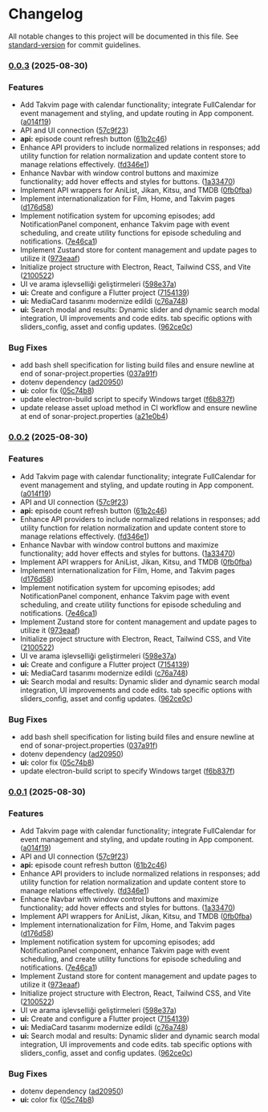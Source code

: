 # Changelog

All notable changes to this project will be documented in this file. See [standard-version](https://github.com/conventional-changelog/standard-version) for commit guidelines.

### [0.0.3](https://github.com/macidko/Watchflow/compare/v0.9.1...v0.0.3) (2025-08-30)


### Features

* Add Takvim page with calendar functionality; integrate FullCalendar for event management and styling, and update routing in App component. ([a014f19](https://github.com/macidko/Watchflow/commit/a014f19484808798293635f3698bdd9d4b757a17))
* API and UI connection ([57c9f23](https://github.com/macidko/Watchflow/commit/57c9f237b206f54d2b758896eed6f00ef963e400))
* **api:** episode count refresh button ([61b2c46](https://github.com/macidko/Watchflow/commit/61b2c464838659417229724b1337bc1c99ff5627))
* Enhance API providers to include normalized relations in responses; add utility function for relation normalization and update content store to manage relations effectively. ([fd346e1](https://github.com/macidko/Watchflow/commit/fd346e1eaff91231f8af6bc08766b4976b332f66))
* Enhance Navbar with window control buttons and maximize functionality; add hover effects and styles for buttons. ([1a33470](https://github.com/macidko/Watchflow/commit/1a33470cdb2cf74e6f0cc422161647ed7f966672))
* Implement API wrappers for AniList, Jikan, Kitsu, and TMDB ([0fb0fba](https://github.com/macidko/Watchflow/commit/0fb0fbaa0373c379b2be0508195a73bf4997ba79))
* Implement internationalization for Film, Home, and Takvim pages ([d176d58](https://github.com/macidko/Watchflow/commit/d176d58428c12dd12d2ab71a3a3be0be1d009e53))
* Implement notification system for upcoming episodes; add NotificationPanel component, enhance Takvim page with event scheduling, and create utility functions for episode scheduling and notifications. ([7e46ca1](https://github.com/macidko/Watchflow/commit/7e46ca1600c8a7f0c6323f62cf1e05d053c2be32))
* Implement Zustand store for content management and update pages to utilize it ([973eaaf](https://github.com/macidko/Watchflow/commit/973eaaf50a875bba1def908d68fa2b43ab1d2dc0))
* Initialize project structure with Electron, React, Tailwind CSS, and Vite ([2100522](https://github.com/macidko/Watchflow/commit/210052223c3840059479490e46b903ace644a28f))
* UI ve arama işlevselliği geliştirmeleri ([598e37a](https://github.com/macidko/Watchflow/commit/598e37ad4d783a5ade4d66855e02e70db93d0737))
* **ui:** Create and configure a Flutter project ([7154139](https://github.com/macidko/Watchflow/commit/715413979e2be798c095b547bd275ea22a8f76a5))
* **ui:** MediaCard tasarımı modernize edildi ([c76a748](https://github.com/macidko/Watchflow/commit/c76a74809c41a01446b54ec4045856f451fed0d2))
* **ui:** Search modal and results: Dynamic slider and dynamic search modal integration, UI improvements and code edits. tab specific options with sliders_config, asset and config updates. ([962ce0c](https://github.com/macidko/Watchflow/commit/962ce0c50e37875879c81673bdb76ea04794d040))


### Bug Fixes

* add bash shell specification for listing build files and ensure newline at end of sonar-project.properties ([037a91f](https://github.com/macidko/Watchflow/commit/037a91f584c2143bd7994ae06cf6787c025a64d1))
* dotenv dependency ([ad20950](https://github.com/macidko/Watchflow/commit/ad209509f20adecfc8d12db449e1ff606c38d3c2))
* **ui:** color fix ([05c74b8](https://github.com/macidko/Watchflow/commit/05c74b8cee240822c0122f532037e816845388e8))
* update electron-build script to specify Windows target ([f6b837f](https://github.com/macidko/Watchflow/commit/f6b837f23cd1a162d0ad18d3773439345e4d5559))
* update release asset upload method in CI workflow and ensure newline at end of sonar-project.properties ([a21e0b4](https://github.com/macidko/Watchflow/commit/a21e0b4dbeeb29815beab3f0d582d5ee22ba00ea))

### [0.0.2](https://github.com/macidko/Watchflow/compare/v0.9.1...v0.0.2) (2025-08-30)


### Features

* Add Takvim page with calendar functionality; integrate FullCalendar for event management and styling, and update routing in App component. ([a014f19](https://github.com/macidko/Watchflow/commit/a014f19484808798293635f3698bdd9d4b757a17))
* API and UI connection ([57c9f23](https://github.com/macidko/Watchflow/commit/57c9f237b206f54d2b758896eed6f00ef963e400))
* **api:** episode count refresh button ([61b2c46](https://github.com/macidko/Watchflow/commit/61b2c464838659417229724b1337bc1c99ff5627))
* Enhance API providers to include normalized relations in responses; add utility function for relation normalization and update content store to manage relations effectively. ([fd346e1](https://github.com/macidko/Watchflow/commit/fd346e1eaff91231f8af6bc08766b4976b332f66))
* Enhance Navbar with window control buttons and maximize functionality; add hover effects and styles for buttons. ([1a33470](https://github.com/macidko/Watchflow/commit/1a33470cdb2cf74e6f0cc422161647ed7f966672))
* Implement API wrappers for AniList, Jikan, Kitsu, and TMDB ([0fb0fba](https://github.com/macidko/Watchflow/commit/0fb0fbaa0373c379b2be0508195a73bf4997ba79))
* Implement internationalization for Film, Home, and Takvim pages ([d176d58](https://github.com/macidko/Watchflow/commit/d176d58428c12dd12d2ab71a3a3be0be1d009e53))
* Implement notification system for upcoming episodes; add NotificationPanel component, enhance Takvim page with event scheduling, and create utility functions for episode scheduling and notifications. ([7e46ca1](https://github.com/macidko/Watchflow/commit/7e46ca1600c8a7f0c6323f62cf1e05d053c2be32))
* Implement Zustand store for content management and update pages to utilize it ([973eaaf](https://github.com/macidko/Watchflow/commit/973eaaf50a875bba1def908d68fa2b43ab1d2dc0))
* Initialize project structure with Electron, React, Tailwind CSS, and Vite ([2100522](https://github.com/macidko/Watchflow/commit/210052223c3840059479490e46b903ace644a28f))
* UI ve arama işlevselliği geliştirmeleri ([598e37a](https://github.com/macidko/Watchflow/commit/598e37ad4d783a5ade4d66855e02e70db93d0737))
* **ui:** Create and configure a Flutter project ([7154139](https://github.com/macidko/Watchflow/commit/715413979e2be798c095b547bd275ea22a8f76a5))
* **ui:** MediaCard tasarımı modernize edildi ([c76a748](https://github.com/macidko/Watchflow/commit/c76a74809c41a01446b54ec4045856f451fed0d2))
* **ui:** Search modal and results: Dynamic slider and dynamic search modal integration, UI improvements and code edits. tab specific options with sliders_config, asset and config updates. ([962ce0c](https://github.com/macidko/Watchflow/commit/962ce0c50e37875879c81673bdb76ea04794d040))


### Bug Fixes

* add bash shell specification for listing build files and ensure newline at end of sonar-project.properties ([037a91f](https://github.com/macidko/Watchflow/commit/037a91f584c2143bd7994ae06cf6787c025a64d1))
* dotenv dependency ([ad20950](https://github.com/macidko/Watchflow/commit/ad209509f20adecfc8d12db449e1ff606c38d3c2))
* **ui:** color fix ([05c74b8](https://github.com/macidko/Watchflow/commit/05c74b8cee240822c0122f532037e816845388e8))
* update electron-build script to specify Windows target ([f6b837f](https://github.com/macidko/Watchflow/commit/f6b837f23cd1a162d0ad18d3773439345e4d5559))

### [0.0.1](https://github.com/macidko/Watchflow/compare/v0.9.1...v0.0.1) (2025-08-30)


### Features

* Add Takvim page with calendar functionality; integrate FullCalendar for event management and styling, and update routing in App component. ([a014f19](https://github.com/macidko/Watchflow/commit/a014f19484808798293635f3698bdd9d4b757a17))
* API and UI connection ([57c9f23](https://github.com/macidko/Watchflow/commit/57c9f237b206f54d2b758896eed6f00ef963e400))
* **api:** episode count refresh button ([61b2c46](https://github.com/macidko/Watchflow/commit/61b2c464838659417229724b1337bc1c99ff5627))
* Enhance API providers to include normalized relations in responses; add utility function for relation normalization and update content store to manage relations effectively. ([fd346e1](https://github.com/macidko/Watchflow/commit/fd346e1eaff91231f8af6bc08766b4976b332f66))
* Enhance Navbar with window control buttons and maximize functionality; add hover effects and styles for buttons. ([1a33470](https://github.com/macidko/Watchflow/commit/1a33470cdb2cf74e6f0cc422161647ed7f966672))
* Implement API wrappers for AniList, Jikan, Kitsu, and TMDB ([0fb0fba](https://github.com/macidko/Watchflow/commit/0fb0fbaa0373c379b2be0508195a73bf4997ba79))
* Implement internationalization for Film, Home, and Takvim pages ([d176d58](https://github.com/macidko/Watchflow/commit/d176d58428c12dd12d2ab71a3a3be0be1d009e53))
* Implement notification system for upcoming episodes; add NotificationPanel component, enhance Takvim page with event scheduling, and create utility functions for episode scheduling and notifications. ([7e46ca1](https://github.com/macidko/Watchflow/commit/7e46ca1600c8a7f0c6323f62cf1e05d053c2be32))
* Implement Zustand store for content management and update pages to utilize it ([973eaaf](https://github.com/macidko/Watchflow/commit/973eaaf50a875bba1def908d68fa2b43ab1d2dc0))
* Initialize project structure with Electron, React, Tailwind CSS, and Vite ([2100522](https://github.com/macidko/Watchflow/commit/210052223c3840059479490e46b903ace644a28f))
* UI ve arama işlevselliği geliştirmeleri ([598e37a](https://github.com/macidko/Watchflow/commit/598e37ad4d783a5ade4d66855e02e70db93d0737))
* **ui:** Create and configure a Flutter project ([7154139](https://github.com/macidko/Watchflow/commit/715413979e2be798c095b547bd275ea22a8f76a5))
* **ui:** MediaCard tasarımı modernize edildi ([c76a748](https://github.com/macidko/Watchflow/commit/c76a74809c41a01446b54ec4045856f451fed0d2))
* **ui:** Search modal and results: Dynamic slider and dynamic search modal integration, UI improvements and code edits. tab specific options with sliders_config, asset and config updates. ([962ce0c](https://github.com/macidko/Watchflow/commit/962ce0c50e37875879c81673bdb76ea04794d040))


### Bug Fixes

* dotenv dependency ([ad20950](https://github.com/macidko/Watchflow/commit/ad209509f20adecfc8d12db449e1ff606c38d3c2))
* **ui:** color fix ([05c74b8](https://github.com/macidko/Watchflow/commit/05c74b8cee240822c0122f532037e816845388e8))
